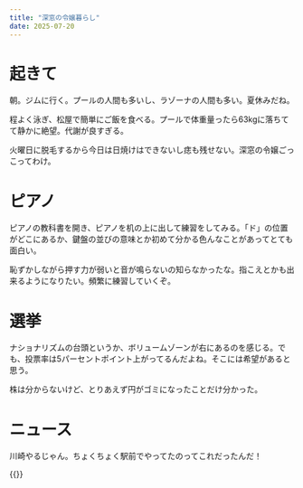 ```yaml
---
title: "深窓の令嬢暮らし"
date: 2025-07-20
---
```



# 起きて

朝。ジムに行く。プールの人間も多いし、ラゾーナの人間も多い。夏休みだね。

程よく泳ぎ、松屋で簡単にご飯を食べる。プールで体重量ったら63kgに落ちてて静かに絶望。代謝が良すぎる。

火曜日に脱毛するから今日は日焼けはできないし痣も残せない。深窓の令嬢ごっこってわけ。
# ピアノ
ピアノの教科書を開き、ピアノを机の上に出して練習をしてみる。「ド」の位置がどこにあるか、鍵盤の並びの意味とか初めて分かる色んなことがあってとても面白い。

恥ずかしながら押す力が弱いと音が鳴らないの知らなかったな。指こえとかも出来るようになりたい。頻繁に練習していくぞ。

# 選挙
ナショナリズムの台頭というか、ボリュームゾーンが右にあるのを感じる。でも、投票率は5パーセントポイント上がってるんだよね。そこには希望があると思う。

株は分からないけど、とりあえず円がゴミになったことだけ分かった。

# ニュース
川崎やるじゃん。ちょくちょく駅前でやってたのってこれだったんだ！

{{<bluesky user="oino.li" id="3luffnldrj224">}}